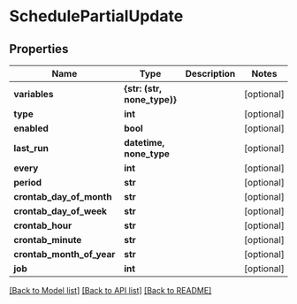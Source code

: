 # SchedulePartialUpdate


## Properties

Name | Type | Description | Notes
------------ | ------------- | ------------- | -------------
**variables** | **{str: (str, none_type)}** |  | [optional] 
**type** | **int** |  | [optional] 
**enabled** | **bool** |  | [optional] 
**last_run** | **datetime, none_type** |  | [optional] 
**every** | **int** |  | [optional] 
**period** | **str** |  | [optional] 
**crontab_day_of_month** | **str** |  | [optional] 
**crontab_day_of_week** | **str** |  | [optional] 
**crontab_hour** | **str** |  | [optional] 
**crontab_minute** | **str** |  | [optional] 
**crontab_month_of_year** | **str** |  | [optional] 
**job** | **int** |  | [optional] 

[[Back to Model list]](../#documentation-for-models) [[Back to API list]](../#documentation-for-api-endpoints) [[Back to README]](../)


